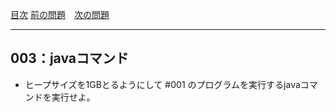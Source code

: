 [目次](../toc.md)
[前の問題](../002/README.md)　[次の問題](../004/README.md)


***
## 003：javaコマンド
* ヒープサイズを1GBとるようにして #001 のプログラムを実行するjavaコマンドを実行せよ。

